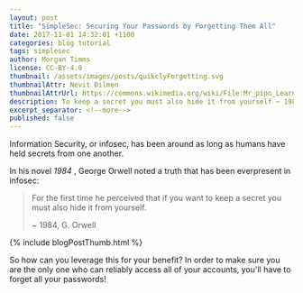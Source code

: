 ```yaml
---
layout: post
title: "SimpleSec: Securing Your Passwords by Forgetting Them All"
date: 2017-11-01 14:32:01 +1100
categories: blog tutorial
tags: simplesec
author: Morgan Timms
license: CC-BY-4.0
thumbnail: /assets/images/posts/quikclyForgetting.svg
thumbnailAttr: Nevit Dilmen
thumbnailAttrUrl: https://commons.wikimedia.org/wiki/File:Mr_pipo_Learning_and_forgetting.svg
description: To keep a secret you must also hide it from yourself ~ 1984
excerpt_separator: <!--more-->
published: false
---
```


Information Security, or infosec, has been around as long as humans have held secrets from one another.

In his novel _1984_ , George Orwell noted a truth that has been everpresent in infosec:

> <span class="quote">For the first time he perceived that if you want to keep a secret you must also hide it from yourself. </span>
>
> <span class="quote-attr">~ 1984, G. Orwell</span>

{% include blogPostThumb.html %}

So how can you leverage this for your benefit? In order to make sure you are the only one who can reliably access all of your accounts, you'll have to forget all your passwords!

<!--more-->

